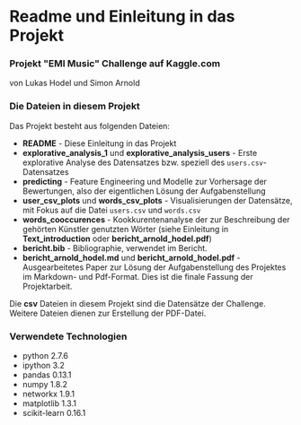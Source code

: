 # Readme und Einleitung in das Projekt

### Projekt "EMI Music" Challenge auf Kaggle.com

von Lukas Hodel und Simon Arnold

### Die Dateien in diesem Projekt
Das Projekt besteht aus folgenden Dateien:
* __README__ - Diese Einleitung in das Projekt
* __explorative_analysis_1__ und __explorative_analysis_users__ - Erste explorative Analyse des Datensatzes bzw. speziell des `users.csv`-Datensatzes
* __predicting__ - Feature Engineering und Modelle zur Vorhersage der Bewertungen, also der eigentlichen Lösung der Aufgabenstellung
* __user_csv_plots__ und __words_csv_plots__ - Visualisierungen der Datensätze, mit Fokus auf die Datei `users.csv` und `words.csv`
* __words_cooccurences__ - Kookkurentenanalyse der zur Beschreibung der gehörten Künstler genutzten Wörter (siehe Einleitung in __Text_introduction__ oder __bericht_arnold_hodel.pdf__)
* __bericht.bib__ - Bibliographie, verwendet im Bericht.
* __bericht_arnold_hodel.md__ und __bericht_arnold_hodel.pdf__ - Ausgearbeitetes Paper zur Lösung der Aufgabenstellung des Projektes im Markdown- und Pdf-Format. Dies ist die finale Fassung der Projektarbeit.

Die __csv__ Dateien in diesem Projekt sind die Datensätze der Challenge.
Weitere Dateien dienen zur Erstellung der PDF-Datei.

### Verwendete Technologien

* python 2.7.6
* ipython 3.2
* pandas 0.13.1
* numpy 1.8.2
* networkx 1.9.1
* matplotlib 1.3.1
* scikit-learn 0.16.1
